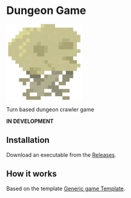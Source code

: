 # Dungeon Game
<img src="res/icon.png" width="200"/>

Turn based dungeon crawler game

**IN DEVELOPMENT**

## Installation
Download an executable from the [Releases](https://github.com/siljamdev/InfDun/releases/latest).

## How it works
Based on the template [Generic game Template](https://github.com/siljamdev/GenericGame).
